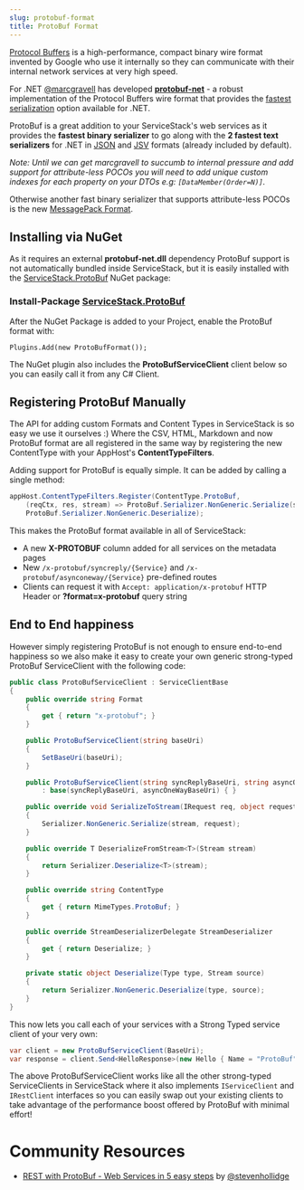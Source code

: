 ```yaml
---
slug: protobuf-format
title: ProtoBuf Format
---
```


[Protocol Buffers](http://code.google.com/p/protobuf/) is a high-performance, compact binary wire format invented by Google who use it internally so they can communicate with their internal network services at very high speed.

For .NET [@marcgravell](http://twitter.com/marcgravell) has developed **[protobuf-net](http://code.google.com/p/protobuf-net/)** - a robust implementation of the Protocol Buffers wire format that provides the [fastest serialization](http://www.servicestack.net/benchmarks/#northwind-serializer) option available for .NET.

ProtoBuf is a great addition to your ServiceStack's web services as it provides the **fastest binary serializer** to go along with the **2 fastest text serializers** for .NET in [JSON](http://www.servicestack.net/mythz_blog/?p=344) and [JSV](http://www.servicestack.net/mythz_blog/?p=176) formats (already included by default). 

_Note: Until we can get marcgravell to succumb to internal pressure and add support for attribute-less POCOs you will need to add unique custom indexes for each property on your DTOs e.g: `[DataMember(Order=N)]`._

Otherwise another fast binary serializer that supports attribute-less POCOs is the new [MessagePack Format](?id=messagepack-format).

## Installing via NuGet

As it requires an external **protobuf-net.dll** dependency ProtoBuf support is not automatically bundled inside ServiceStack, but it is easily installed with the [ServiceStack.ProtoBuf](https://nuget.org/packages/ServiceStack.ProtoBuf) NuGet package:

### Install-Package [ServiceStack.ProtoBuf](https://nuget.org/packages/ServiceStack.ProtoBuf)

After the NuGet Package is added to your Project, enable the ProtoBuf format with:

    Plugins.Add(new ProtoBufFormat());

The NuGet plugin also includes the **ProtoBufServiceClient** client below so you can easily call it from any C# Client.

## Registering ProtoBuf Manually

The API for adding custom Formats and Content Types in ServiceStack is so easy we use it ourselves :) Where the CSV, HTML, Markdown and now ProtoBuf format are all registered in the same way by registering the new ContentType with your AppHost's **ContentTypeFilters**.

Adding support for ProtoBuf is equally simple.  It can be added by calling a single method:

```csharp
appHost.ContentTypeFilters.Register(ContentType.ProtoBuf,
    (reqCtx, res, stream) => ProtoBuf.Serializer.NonGeneric.Serialize(stream, res),
    ProtoBuf.Serializer.NonGeneric.Deserialize);
```

This makes the ProtoBuf format available in all of ServiceStack:

  - A new **X-PROTOBUF** column added for all services on the metadata pages
  - New `/x-protobuf/syncreply/{Service}` and `/x-protobuf/asynconeway/{Service}` pre-defined routes
  - Clients can request it with `Accept: application/x-protobuf` HTTP Header or **?format=x-protobuf** query string

## End to End happiness

However simply registering ProtoBuf is not enough to ensure end-to-end happiness so we also make it easy to create your own generic strong-typed ProtoBuf ServiceClient with the following code:

```csharp
public class ProtoBufServiceClient : ServiceClientBase
{
    public override string Format
    {
        get { return "x-protobuf"; }
    }

    public ProtoBufServiceClient(string baseUri)
    {
        SetBaseUri(baseUri);
    }

    public ProtoBufServiceClient(string syncReplyBaseUri, string asyncOneWayBaseUri)
        : base(syncReplyBaseUri, asyncOneWayBaseUri) { }

    public override void SerializeToStream(IRequest req, object request, Stream stream)
    {
        Serializer.NonGeneric.Serialize(stream, request);
    }

    public override T DeserializeFromStream<T>(Stream stream)
    {
        return Serializer.Deserialize<T>(stream);
    }

    public override string ContentType
    {
        get { return MimeTypes.ProtoBuf; }
    }

    public override StreamDeserializerDelegate StreamDeserializer
    {
        get { return Deserialize; }
    }

    private static object Deserialize(Type type, Stream source)
    {
        return Serializer.NonGeneric.Deserialize(type, source);
    }
}
```

This now lets you call each of your services with a Strong Typed service client of your very own:

```csharp
var client = new ProtoBufServiceClient(BaseUri);
var response = client.Send<HelloResponse>(new Hello { Name = "ProtoBuf" });
```

The above ProtoBufServiceClient works like all the other strong-typed ServiceClients in ServiceStack where it also implements `IServiceClient` and `IRestClient` interfaces so you can easily swap out your existing clients to take advantage of the performance boost offered by ProtoBuf with minimal effort!


# Community Resources

  - [REST with ProtoBuf - Web Services in 5 easy steps](http://stevenhollidge.blogspot.com/2012/04/servicestack-rest-with-protobuf.html) by [@stevenhollidge](https://twitter.com/stevenhollidge)
